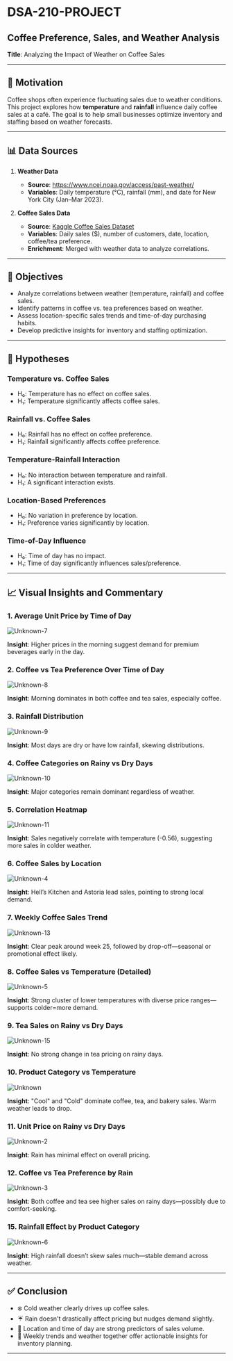 
# DSA-210-PROJECT
## Coffee Preference, Sales, and Weather Analysis

**Title**: Analyzing the Impact of Weather on Coffee Sales

---

## 🧭 Motivation
Coffee shops often experience fluctuating sales due to weather conditions. This project explores how **temperature** and **rainfall** influence daily coffee sales at a café. The goal is to help small businesses optimize inventory and staffing based on weather forecasts.

---

## 📊 Data Sources
1. **Weather Data**
   - **Source**: https://www.ncei.noaa.gov/access/past-weather/
   - **Variables**: Daily temperature (°C), rainfall (mm), and date for New York City (Jan–Mar 2023).

2. **Coffee Sales Data**
   - **Source**: [Kaggle Coffee Sales Dataset](https://www.kaggle.com/datasets/ahmedabbas757/coffee-sales)
   - **Variables**: Daily sales ($), number of customers, date, location, coffee/tea preference.
   - **Enrichment**: Merged with weather data to analyze correlations.

---

## 🎯 Objectives
- Analyze correlations between weather (temperature, rainfall) and coffee sales.
- Identify patterns in coffee vs. tea preferences based on weather.
- Assess location-specific sales trends and time-of-day purchasing habits.
- Develop predictive insights for inventory and staffing optimization.

---

## 🔬 Hypotheses
### Temperature vs. Coffee Sales
- H₀: Temperature has no effect on coffee sales.
- H₁: Temperature significantly affects coffee sales.

### Rainfall vs. Coffee Sales
- H₀: Rainfall has no effect on coffee preference.
- H₁: Rainfall significantly affects coffee preference.

### Temperature-Rainfall Interaction
- H₀: No interaction between temperature and rainfall.
- H₁: A significant interaction exists.

### Location-Based Preferences
- H₀: No variation in preference by location.
- H₁: Preference varies significantly by location.

### Time-of-Day Influence
- H₀: Time of day has no impact.
- H₁: Time of day significantly influences sales/preference.

---

## 📈 Visual Insights and Commentary

### 1. Average Unit Price by Time of Day

![Unknown-7](https://github.com/user-attachments/assets/66a267f2-097f-424e-a2ed-6d968709cd67)

**Insight**: Higher prices in the morning suggest demand for premium beverages early in the day.

### 2. Coffee vs Tea Preference Over Time of Day
![Unknown-8](https://github.com/user-attachments/assets/909507d8-23c0-471b-919a-340f4e653a36)

**Insight**: Morning dominates in both coffee and tea sales, especially coffee.

### 3. Rainfall Distribution
![Unknown-9](https://github.com/user-attachments/assets/06269ef9-9ec7-4fe9-b042-1c499539ef7b)

**Insight**: Most days are dry or have low rainfall, skewing distributions.

### 4. Coffee Categories on Rainy vs Dry Days
![Unknown-10](https://github.com/user-attachments/assets/a192dde6-1ded-45ae-a0a3-aa6fabb675ad)
 
**Insight**: Major categories remain dominant regardless of weather.

### 5. Correlation Heatmap
![Unknown-11](https://github.com/user-attachments/assets/c6cc531f-aa05-4200-96db-9ce62c144a1a)

**Insight**: Sales negatively correlate with temperature (-0.56), suggesting more sales in colder weather.

### 6. Coffee Sales by Location
![Unknown-4](https://github.com/user-attachments/assets/112d32d4-e5b0-44dd-9938-f3f4b5473e28)

**Insight**: Hell’s Kitchen and Astoria lead sales, pointing to strong local demand.

### 7. Weekly Coffee Sales Trend
![Unknown-13](https://github.com/user-attachments/assets/508176d9-d3da-4734-9fb4-2200d9bbe59a)

**Insight**: Clear peak around week 25, followed by drop-off—seasonal or promotional effect likely.

### 8. Coffee Sales vs Temperature (Detailed)
![Unknown-5](https://github.com/user-attachments/assets/efd2fa29-d277-4bc2-be7b-05a3127ef993)

**Insight**: Strong cluster of lower temperatures with diverse price ranges—supports colder=more demand.

### 9. Tea Sales on Rainy vs Dry Days
![Unknown-15](https://github.com/user-attachments/assets/14015bcf-99e3-4aad-b24f-849f49b1e364)
 
**Insight**: No strong change in tea pricing on rainy days.

### 10. Product Category vs Temperature
![Unknown](https://github.com/user-attachments/assets/fc81a652-6958-4747-9dc9-33a6957d3206)

**Insight**: "Cool" and "Cold" dominate coffee, tea, and bakery sales. Warm weather leads to drop.

### 11. Unit Price on Rainy vs Dry Days
![Unknown-2](https://github.com/user-attachments/assets/2740cc21-5ae9-4860-9e21-e3c4c68c1a06)

**Insight**: Rain has minimal effect on overall pricing.

### 12. Coffee vs Tea Preference by Rain
![Unknown-3](https://github.com/user-attachments/assets/ca8838c4-1700-401e-91f8-3d1b53ddfa67)

**Insight**: Both coffee and tea see higher sales on rainy days—possibly due to comfort-seeking.

### 15. Rainfall Effect by Product Category
![Unknown-6](https://github.com/user-attachments/assets/45cf3706-1956-4503-aa29-7dbea570fd28)

**Insight**: High rainfall doesn’t skew sales much—stable demand across weather.

---

## ✅ Conclusion
- ❄️ Cold weather clearly drives up coffee sales.
- ☔ Rain doesn't drastically affect pricing but nudges demand slightly.
- 📍 Location and time of day are strong predictors of sales volume.
- 📅 Weekly trends and weather together offer actionable insights for inventory planning.

---

